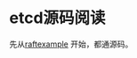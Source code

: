 # etcd源码阅读

先从[raftexample](https://github.com/CcoWzh/readSourceCode/tree/master/etcd/contrib/raftexample) 开始，都通源码。



